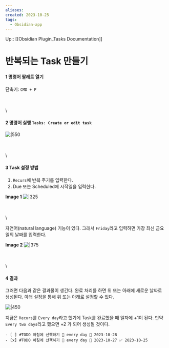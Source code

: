 ```yaml
---
aliases: 
created: 2023-10-25
tags:
  - Obsidian-app
---
```

Up:: [[Obsidian Plugin_Tasks Documentation]]

# 반복되는 Task 만들기

#### 1  명령어 팔레트 열기
단축키: `CMD + P`

\
\
\
	

#### 2  명령어 실행 `Tasks: Create or edit task`

![|550](https://i.imgur.com/BCDyITV.png)


\
\
\
	

#### 3 Task 설정 방법
1. `Recurs`에 반복 주기를 입력한다.
2. Due 또는 Scheduled에 시작일을 입력한다.

**Image 1**
![|325](https://i.imgur.com/rUzGCxv.png)

\
\
\
	

자연어(natural language) 기능이 있다.
그래서 `Friday`라고 입력하면 가장 최신 금요일의 날짜를 입력한다.

**Image 2**
![|375](https://i.imgur.com/z7VQCZD.png)

\
\
\
	
#### 4 결과
그러면 다음과 같은 결과물이 생긴다. 
완료 처리를 하면 위 또는 아래에 새로운 날짜로 생성된다.
아래 설정을 통해 위 또는 아래로 설정할 수 있다.

![|450](https://i.imgur.com/KmRIDM5.png)



지금은 `Recurs`를 `Every day`라고 했기에 Task를 완료했을 때 일자에 +1이 된다.
만약 `Every two days`라고 했으면 +2 가 되어 생성될 것이다.

```
- [ ] #TODO 아침에 산책하기 🔁 every day 📅 2023-10-28
- [x] #TODO 아침에 산책하기 🔁 every day 📅 2023-10-27 ✅ 2023-10-25
```


